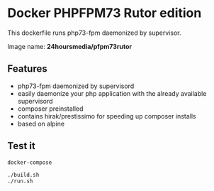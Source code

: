 # Docker PHPFPM73 Rutor edition

This dockerfile runs php73-fpm daemonized by supervisor.

Image name: **24hoursmedia/pfpm73rutor**

## Features

* php73-fpm daemonized by supervisord
* easily daemonize your php application with the already available supervisord
* composer preinstalled
* contains hirak/prestissimo for speeding up composer installs
* based on alpine

## Test it

```
docker-compose
```

```
./build.sh
./run.sh
```

